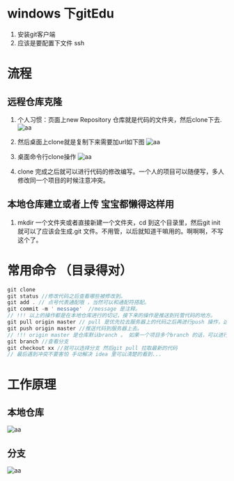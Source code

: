 # windows 下gitEdu
1. 安装git客户端
2. 应该是要配置下文件 ssh
# 流程
## 远程仓库克隆
1. 个人习惯：页面上new Repository 仓库就是代码的文件夹，然后clone下去. 
![aa](http://oydcisax6.bkt.clouddn.com/20180129003108_qLFJRW_Screenshot.jpeg)

2. 然后桌面上clone就是复制下来需要加url如下图
![aa](http://oydcisax6.bkt.clouddn.com/20180129003325_SbnZUq_Screenshot.jpeg)

3. 桌面命令行clone操作
![aa](http://oydcisax6.bkt.clouddn.com/20180129005152_cO1Jba_Screenshot.jpeg)

4. clone 完成之后就可以进行代码的修改编写。一个人的项目可以随便写，多人修改同一个项目的时候注意冲突。
## 本地仓库建立或者上传 宝宝都懒得这样用
1. mkdir 一个文件夹或者直接新建一个文件夹，cd 到这个目录里，然后git init 就可以了应该会生成.git 文件。不用管，以后就知道干嘛用的。啊啊啊，不写这个了。

# 常用命令 （目录得对）
```javascript 
git clone 
git status //修改代码之后查看哪些被修改到。
git add . // 点号代表通配哦 ，当然可以和通配符搭配。
git commit -m ' message'  //message 是注释。
// !!! 以上的操作都是在本地仓库进行的切记，接下来的操作是推送到托管代码的地方。
git pull origin master // pull 是优先拉去服务器上的代码之后再进行push 操作，这样可以一定成都减少冲突，因为先拉去了最新的代码。
git push origin master //推送代码到服务器上去。
// !!! origin master 是仓库默认branch 。 如果一个项目多个branch 的话，可以进行对branch 的选择。
git branch //查看分支
git checkout xx //就可以选择分支 然后git pull 拉取最新的代码
// 最后遇到冲突不要害怕 手动解决 idea 里可以清楚的看到...
```
# 工作原理
## 本地仓库
![aa](http://oydcisax6.bkt.clouddn.com/20180129011742_8wVExC_Screenshot.jpeg)
## 分支
![aa](http://oydcisax6.bkt.clouddn.com/20180129011842_tSp22s_Screenshot.jpeg)







